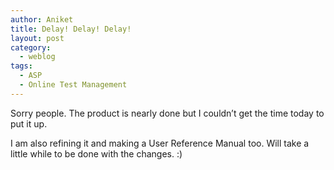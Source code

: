 ```yaml
---
author: Aniket
title: Delay! Delay! Delay!
layout: post
category:
  - weblog
tags:
  - ASP
  - Online Test Management
---
```

Sorry people. The product is nearly done but I couldn’t get the time today to put it up.

I am also refining it and making a User Reference Manual too. Will take a little while to be done with the changes. :)